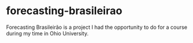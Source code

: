 # forecasting-brasileirao

Forecasting Brasileirão is a project I had the opportunity to do for a course during my time in Ohio University.
